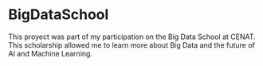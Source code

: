 # BigDataSchool
This proyect was part of my participation on the Big Data School at CENAT. This scholarship allowed me to learn more about Big Data and the future of AI and Machine Learning.


